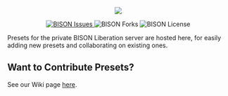 <p align="center">
  <img src="https://cdn.discordapp.com/attachments/744551100820094997/777898176958693425/BISON_Liberation_Presets_Header.png">
</p>

<p align="center">
   <a href="https://github.com/TheRadiumDude/BISON_Liberation_Presets/issues">
    <img src="https://img.shields.io/github/issues/TheRadiumDude/BISON_Liberation_Presets" alt="BISON Issues">
  </a>
    <img src="https://img.shields.io/github/forks/TheRadiumDude/BISON_Liberation_Presets" alt="BISON Forks">
  </a>
    <img src="https://img.shields.io/github/license/TheRadiumDude/BISON_Liberation_Presets" alt="BISON License">
  </a>
</p>

Presets for the private BISON Liberation server are hosted here, for easily adding new presets and collaborating on existing ones.

## Want to Contribute Presets?
See our Wiki page [here](https://github.com/TheRadiumDude/BISON_Liberation_Presets/wiki).
